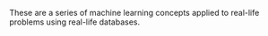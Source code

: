 These are a series of machine learning concepts applied to real-life problems using real-life databases.
